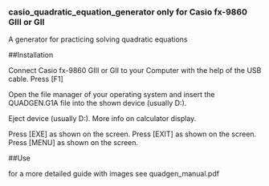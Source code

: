 ### casio_quadratic_equation_generator only for Casio fx-9860 GIII or GII
A generator for practicing solving quadratic equations

##Installation

Connect Casio fx-9860 GIII or GII to your Computer with the help of the USB cable.
Press [F1]

Open the file manager of your operating system and insert the QUADGEN.G1A file into 
the shown device (usually D:).

Eject device (usually D:). More info on calculator display.

Press [EXE] as shown on the screen.
Press [EXIT] as shown on the screen.
Press [MENU] as shown on the screen.

##Use

for a more detailed guide with images see quadgen_manual.pdf
